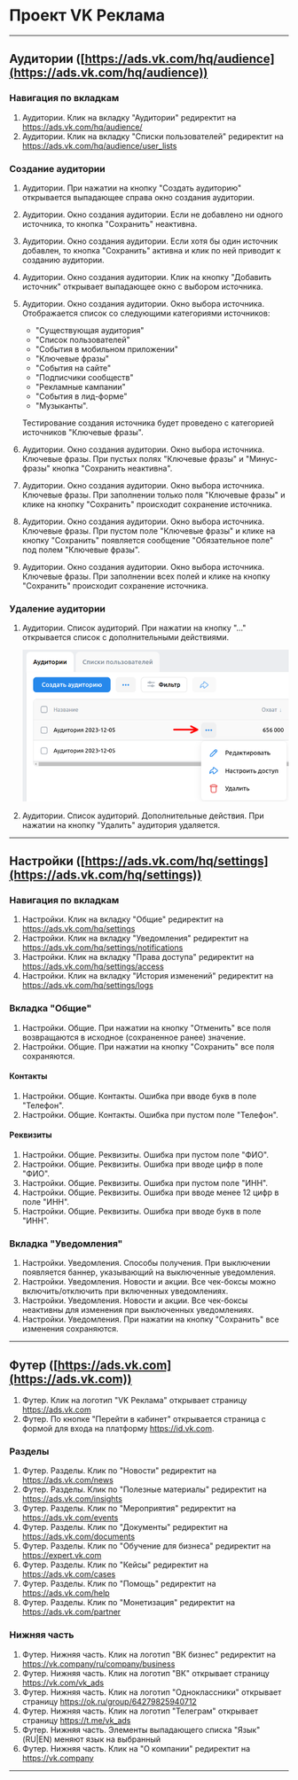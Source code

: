 # Проект VK Реклама

---

## Аудитории ([https://ads.vk.com/hq/audience](https://ads.vk.com/hq/audience))

### Навигация по вкладкам

1. Аудитории. Клик на вкладку "Аудитории" редиректит на https://ads.vk.com/hq/audience/
2. Аудитории. Клик на вкладку "Списки пользователей" редиректит на https://ads.vk.com/hq/audience/user_lists

### Создание аудитории

1. Аудитории. При нажатии на кнопку "Создать аудиторию" открывается выпадающее справа окно создания аудитории.
2. Аудитории. Окно создания аудитории. Если не добавлено ни одного источника, то кнопка "Сохранить" неактивна.
3. Аудитории. Окно создания аудитории. Если хотя бы один источник добавлен, то кнопка "Сохранить" активна и клик по ней
   приводит к созданию аудитории.
4. Аудитории. Окно создания аудитории. Клик на кнопку "Добавить источник" открывает выпадающее окно с выбором источника.
5. Аудитории. Окно создания аудитории. Окно выбора источника. Отображается список со следующими категориями источников:
    - "Существующая аудитория"
    - "Список пользователей"
    - "События в мобильном приложении"
    - "Ключевые фразы"
    - "События на сайте"
    - "Подписчики сообществ"
    - "Рекламные кампании"
    - "События в лид-форме"
    - "Музыканты".

   Тестирование создания источника будет проведено с категорией источников "Ключевые фразы".
6. Аудитории. Окно создания аудитории. Окно выбора источника. Ключевые фразы. При пустых полях "Ключевые фразы" и
   "Минус-фразы" кнопка "Сохранить неактивна".
7. Аудитории. Окно создания аудитории. Окно выбора источника. Ключевые фразы. При заполнении только поля "Ключевые
   фразы" и клике на кнопку "Сохранить" происходит сохранение источника.
8. Аудитории. Окно создания аудитории. Окно выбора источника. Ключевые фразы. При пустом поле "Ключевые фразы" и клике
   на кнопку "Сохранить" появляется сообщение "Обязательное поле" под полем "Ключевые фразы".
9. Аудитории. Окно создания аудитории. Окно выбора источника. Ключевые фразы. При заполнении всех полей и клике на
   кнопку "Сохранить" происходит сохранение источника.

### Удаление аудитории

1. Аудитории. Список аудиторий. При нажатии на кнопку "..." открывается список с дополнительными действиями.

   ![img.png](img.png)

2. Аудитории. Список аудиторий. Дополнительные действия. При нажатии на кнопку "Удалить" аудитория удаляется.

---

## Настройки ([https://ads.vk.com/hq/settings](https://ads.vk.com/hq/settings))

### Навигация по вкладкам

1. Настройки. Клик на вкладку "Общие" редиректит на https://ads.vk.com/hq/settings
2. Настройки. Клик на вкладку "Уведомления" редиректит на https://ads.vk.com/hq/settings/notifications
3. Настройки. Клик на вкладку "Права доступа" редиректит на https://ads.vk.com/hq/settings/access
4. Настройки. Клик на вкладку "История изменений" редиректит на https://ads.vk.com/hq/settings/logs

### Вкладка "Общие"

1. Настройки. Общие. При нажатии на кнопку "Отменить" все поля возвращаются в исходное (сохраненное ранее) значение.
2. Настройки. Общие. При нажатии на кнопку "Сохранить" все поля сохраняются.

#### Контакты

1. Настройки. Общие. Контакты. Ошибка при вводе букв в поле "Телефон".
2. Настройки. Общие. Контакты. Ошибка при пустом поле "Телефон".

#### Реквизиты

1. Настройки. Общие. Реквизиты. Ошибка при пустом поле "ФИО".
2. Настройки. Общие. Реквизиты. Ошибка при вводе цифр в поле "ФИО".
3. Настройки. Общие. Реквизиты. Ошибка при пустом поле "ИНН".
4. Настройки. Общие. Реквизиты. Ошибка при вводе менее 12 цифр в поле "ИНН".
5. Настройки. Общие. Реквизиты. Ошибка при вводе букв в поле "ИНН".

### Вкладка "Уведомления"

1. Настройки. Уведомления. Способы получения. При выключении появляется баннер, указывающий на выключенные уведомления.
2. Настройки. Уведомления. Новости и акции. Все чек-боксы можно включить/отключить при включенных уведомлениях.
3. Настройки. Уведомления. Новости и акции. Все чек-боксы неактивны для изменения при выключенных уведомлениях.
4. Настройки. Уведомления. При нажатии на кнопку "Сохранить" все изменения сохраняются.

---

## Футер ([https://ads.vk.com](https://ads.vk.com))

1. Футер. Клик на логотип "VK Реклама" открывает страницу https://ads.vk.com
2. Футер. По кнопке "Перейти в кабинет" открывается страница с формой для входа на платформу https://id.vk.com.

### Разделы

1. Футер. Разделы. Клик по "Новости" редиректит на https://ads.vk.com/news
2. Футер. Разделы. Клик по "Полезные материалы" редиректит на https://ads.vk.com/insights
3. Футер. Разделы. Клик по "Мероприятия" редиректит на https://ads.vk.com/events
4. Футер. Разделы. Клик по "Документы" редиректит на https://ads.vk.com/documents
5. Футер. Разделы. Клик по "Обучение для бизнеса" редиректит на https://expert.vk.com
6. Футер. Разделы. Клик по "Кейсы" редиректит на https://ads.vk.com/cases
7. Футер. Разделы. Клик по "Помощь" редиректит на https://ads.vk.com/help
8. Футер. Разделы. Клик по "Монетизация" редиректит на https://ads.vk.com/partner

### Нижняя часть

1. Футер. Нижняя часть. Клик на логотип "ВК бизнес" редиректит на https://vk.company/ru/company/business
2. Футер. Нижняя часть. Клик на логотип "ВК" открывает страницу https://vk.com/vk_ads
3. Футер. Нижняя часть. Клик на логотип "Одноклассники" открывает страницу https://ok.ru/group/64279825940712
4. Футер. Нижняя часть. Клик на логотип "Телеграм" открывает страницу https://t.me/vk_ads
5. Футер. Нижняя часть. Элементы выпадающего списка "Язык" (RU|EN) меняют язык на выбранный
6. Футер. Нижняя часть. Клик на "О компании" редиректит на https://vk.company

---
